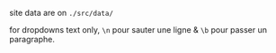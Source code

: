 site data are on `./src/data/`

for dropdowns text only, `\n` pour sauter une ligne & `\b` pour passer un paragraphe.